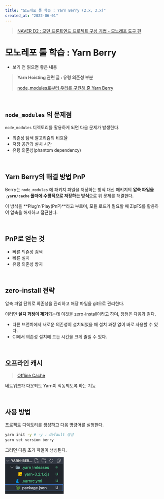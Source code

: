 ```yaml
---
title: "모노레포 툴 학습 : Yarn Berry (2.x, 3.x)"
created_at: "2022-06-01"
---
```


> [NAVER D2 : 모던 프론트엔드 프로젝트 구성 기법 - 모노레포 도구 편](https://d2.naver.com/helloworld/7553804#ch1)

# 모노레포 툴 학습 : Yarn Berry

- 보기 전 읽으면 좋은 내용

> **Yarn Hoisting 관련 글 : 유령 의존성 부분**
>
> [node_modules로부터 우리를 구원해 줄 Yarn Berry](https://toss.tech/article/node-modules-and-yarn-berry)

<br/>

## `node_modules` 의 문제점

`node_modules` 디렉토리를 활용하게 되면 다음 문제가 발생한다.

- 의존성 탐색 알고리즘의 비효율
- 저장 공간과 설치 시간
- 유령 의존성(phantom dependency)

<br/>

## Yarn Berry의 해결 방법 PnP

Berry는 `node_modules` 에 패키지 파일을 저장하는 방식 대신 패키지의 **압축 파일을 `.yarn/cache` 폴더에 수평적으로 저장하는 방식**으로 위 문제를 해결한다.

이 방식을 **Plug'n'Play(PnP)**라고 부르며, 모듈 로드가 필요할 때 ZipFS를 활용하여 압축을 해제하고 접근한다.

<br/>

## PnP로 얻는 것

- 빠른 의존성 검색
- 빠른 설치
- 유령 의존성 방지

<br/>

## zero-install 전략

압축 파일 단위로 의존성을 관리하고 해당 파일을 git으로 관리한다.

이러면 **설치 과정이 제거**되는데 이것을 zero-install이라고 하며, 장점은 다음과 같다.

- 다른 브랜치에서 새로운 의존성이 설치되었을 때 설치 과정 없이 바로 사용할 수 있다.
- CI에서 의존성 설치에 드는 시간을 크게 줄일 수 있다.

<br/>

## 오프라인 캐시

> [Offline Cache](https://yarnpkg.com/features/offline-cache)

네트워크가 다운되도 Yarn이 작동되도록 하는 기능

<br/>

## 사용 방법

프로젝트 디렉토리를 생성하고 다음 명령어를 실행한다.

```sh
yarn init -y # -y : default 생성
yarn set version berry
```

그러면 다음 초기 파일이 생성된다.

![초기 파일](../../asset/monorepo-practice-yarn2/initial-files.png)
